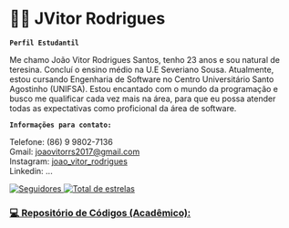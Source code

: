 #  👨‍💻 JVitor Rodrigues 

**` Perfil Estudantil `**

Me chamo João Vitor Rodrigues Santos, tenho 23 anos e sou natural de teresina. Concluí o ensino médio na U.E Severiano Sousa. Atualmente, estou cursando Engenharia de Software no Centro Universitário Santo Agostinho (UNIFSA). Estou encantado com o mundo da programação e busco me qualificar cada vez mais na área, para que eu possa atender todas as expectativas como proficional da área de software.


**`Informações para contato:`**  

Telefone: (86) 9 9802-7136  
Gmail: joaovitorrs2017@gmail.com  
Instagram: [joao_vitor_rodrigues](https://www.instagram.com/joao_vitor_rs_/)  
Linkedin: ...


<a href="https://github.com/JVitorRodrigues?tab=followers">
        <img 
            alt="Seguidores" 
            title="Me siga no GitHub" 
            src="https://custom-icon-badges.demolab.com/github/followers/JVitorRodrigues?color=236ad3&labelColor=1155ba&style=for-the-badge&logo=github&label=Seguidores&logoColor=white"
        />
         <a href="https://github.com JVitorRodrigues?tab=repositories&sort=stargazers">
        <img 
            alt="Total de estrelas" 
            title="Total de estrelas GitHub" 
            src="https://custom-icon-badges.demolab.com/github/stars/JVitorRodrigues?color=55960c&style=for-the-badge&labelColor=488207&logo=star&label=estrelas">  
            
### 💻 Repositório de Códigos (Acadêmico):
